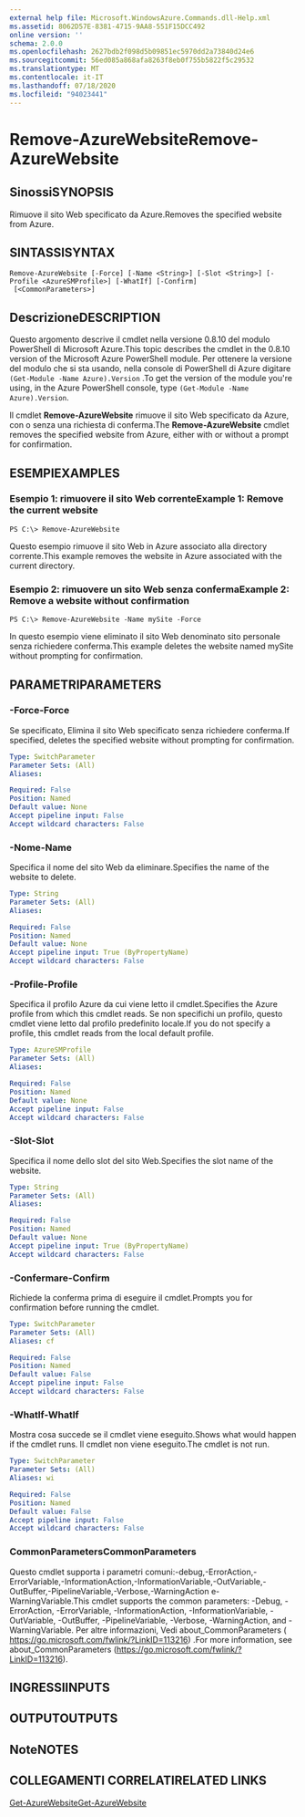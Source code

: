 ```yaml
---
external help file: Microsoft.WindowsAzure.Commands.dll-Help.xml
ms.assetid: 8062D57E-8381-4715-9AA8-551F15DCC492
online version: ''
schema: 2.0.0
ms.openlocfilehash: 2627bdb2f098d5b09851ec5970dd2a73840d24e6
ms.sourcegitcommit: 56ed085a868afa8263f8eb0f755b5822f5c29532
ms.translationtype: MT
ms.contentlocale: it-IT
ms.lasthandoff: 07/18/2020
ms.locfileid: "94023441"
---
```

# <span data-ttu-id="77205-101">Remove-AzureWebsite</span><span class="sxs-lookup"><span data-stu-id="77205-101">Remove-AzureWebsite</span></span>

## <span data-ttu-id="77205-102">Sinossi</span><span class="sxs-lookup"><span data-stu-id="77205-102">SYNOPSIS</span></span>
<span data-ttu-id="77205-103">Rimuove il sito Web specificato da Azure.</span><span class="sxs-lookup"><span data-stu-id="77205-103">Removes the specified website from Azure.</span></span>

## <span data-ttu-id="77205-104">SINTASSI</span><span class="sxs-lookup"><span data-stu-id="77205-104">SYNTAX</span></span>

```
Remove-AzureWebsite [-Force] [-Name <String>] [-Slot <String>] [-Profile <AzureSMProfile>] [-WhatIf] [-Confirm]
 [<CommonParameters>]
```

## <span data-ttu-id="77205-105">Descrizione</span><span class="sxs-lookup"><span data-stu-id="77205-105">DESCRIPTION</span></span>
<span data-ttu-id="77205-106">Questo argomento descrive il cmdlet nella versione 0.8.10 del modulo PowerShell di Microsoft Azure.</span><span class="sxs-lookup"><span data-stu-id="77205-106">This topic describes the cmdlet in the 0.8.10 version of the Microsoft Azure PowerShell module.</span></span>
<span data-ttu-id="77205-107">Per ottenere la versione del modulo che si sta usando, nella console di PowerShell di Azure digitare `(Get-Module -Name Azure).Version` .</span><span class="sxs-lookup"><span data-stu-id="77205-107">To get the version of the module you're using, in the Azure PowerShell console, type `(Get-Module -Name Azure).Version`.</span></span>

<span data-ttu-id="77205-108">Il cmdlet **Remove-AzureWebsite** rimuove il sito Web specificato da Azure, con o senza una richiesta di conferma.</span><span class="sxs-lookup"><span data-stu-id="77205-108">The **Remove-AzureWebsite** cmdlet removes the specified website from Azure, either with or without a prompt for confirmation.</span></span>

## <span data-ttu-id="77205-109">ESEMPI</span><span class="sxs-lookup"><span data-stu-id="77205-109">EXAMPLES</span></span>

### <span data-ttu-id="77205-110">Esempio 1: rimuovere il sito Web corrente</span><span class="sxs-lookup"><span data-stu-id="77205-110">Example 1: Remove the current website</span></span>
```
PS C:\> Remove-AzureWebsite
```

<span data-ttu-id="77205-111">Questo esempio rimuove il sito Web in Azure associato alla directory corrente.</span><span class="sxs-lookup"><span data-stu-id="77205-111">This example removes the website in Azure associated with the current directory.</span></span>

### <span data-ttu-id="77205-112">Esempio 2: rimuovere un sito Web senza conferma</span><span class="sxs-lookup"><span data-stu-id="77205-112">Example 2: Remove a website without confirmation</span></span>
```
PS C:\> Remove-AzureWebsite -Name mySite -Force
```

<span data-ttu-id="77205-113">In questo esempio viene eliminato il sito Web denominato sito personale senza richiedere conferma.</span><span class="sxs-lookup"><span data-stu-id="77205-113">This example deletes the website named mySite without prompting for confirmation.</span></span>

## <span data-ttu-id="77205-114">PARAMETRI</span><span class="sxs-lookup"><span data-stu-id="77205-114">PARAMETERS</span></span>

### <span data-ttu-id="77205-115">-Force</span><span class="sxs-lookup"><span data-stu-id="77205-115">-Force</span></span>
<span data-ttu-id="77205-116">Se specificato, Elimina il sito Web specificato senza richiedere conferma.</span><span class="sxs-lookup"><span data-stu-id="77205-116">If specified, deletes the specified website without prompting for confirmation.</span></span>

```yaml
Type: SwitchParameter
Parameter Sets: (All)
Aliases: 

Required: False
Position: Named
Default value: None
Accept pipeline input: False
Accept wildcard characters: False
```

### <span data-ttu-id="77205-117">-Nome</span><span class="sxs-lookup"><span data-stu-id="77205-117">-Name</span></span>
<span data-ttu-id="77205-118">Specifica il nome del sito Web da eliminare.</span><span class="sxs-lookup"><span data-stu-id="77205-118">Specifies the name of the website to delete.</span></span>

```yaml
Type: String
Parameter Sets: (All)
Aliases: 

Required: False
Position: Named
Default value: None
Accept pipeline input: True (ByPropertyName)
Accept wildcard characters: False
```

### <span data-ttu-id="77205-119">-Profile</span><span class="sxs-lookup"><span data-stu-id="77205-119">-Profile</span></span>
<span data-ttu-id="77205-120">Specifica il profilo Azure da cui viene letto il cmdlet.</span><span class="sxs-lookup"><span data-stu-id="77205-120">Specifies the Azure profile from which this cmdlet reads.</span></span>
<span data-ttu-id="77205-121">Se non specifichi un profilo, questo cmdlet viene letto dal profilo predefinito locale.</span><span class="sxs-lookup"><span data-stu-id="77205-121">If you do not specify a profile, this cmdlet reads from the local default profile.</span></span>

```yaml
Type: AzureSMProfile
Parameter Sets: (All)
Aliases: 

Required: False
Position: Named
Default value: None
Accept pipeline input: False
Accept wildcard characters: False
```

### <span data-ttu-id="77205-122">-Slot</span><span class="sxs-lookup"><span data-stu-id="77205-122">-Slot</span></span>
<span data-ttu-id="77205-123">Specifica il nome dello slot del sito Web.</span><span class="sxs-lookup"><span data-stu-id="77205-123">Specifies the slot name of the website.</span></span>

```yaml
Type: String
Parameter Sets: (All)
Aliases: 

Required: False
Position: Named
Default value: None
Accept pipeline input: True (ByPropertyName)
Accept wildcard characters: False
```

### <span data-ttu-id="77205-124">-Confermare</span><span class="sxs-lookup"><span data-stu-id="77205-124">-Confirm</span></span>
<span data-ttu-id="77205-125">Richiede la conferma prima di eseguire il cmdlet.</span><span class="sxs-lookup"><span data-stu-id="77205-125">Prompts you for confirmation before running the cmdlet.</span></span>

```yaml
Type: SwitchParameter
Parameter Sets: (All)
Aliases: cf

Required: False
Position: Named
Default value: False
Accept pipeline input: False
Accept wildcard characters: False
```

### <span data-ttu-id="77205-126">-WhatIf</span><span class="sxs-lookup"><span data-stu-id="77205-126">-WhatIf</span></span>
<span data-ttu-id="77205-127">Mostra cosa succede se il cmdlet viene eseguito.</span><span class="sxs-lookup"><span data-stu-id="77205-127">Shows what would happen if the cmdlet runs.</span></span>
<span data-ttu-id="77205-128">Il cmdlet non viene eseguito.</span><span class="sxs-lookup"><span data-stu-id="77205-128">The cmdlet is not run.</span></span>

```yaml
Type: SwitchParameter
Parameter Sets: (All)
Aliases: wi

Required: False
Position: Named
Default value: False
Accept pipeline input: False
Accept wildcard characters: False
```

### <span data-ttu-id="77205-129">CommonParameters</span><span class="sxs-lookup"><span data-stu-id="77205-129">CommonParameters</span></span>
<span data-ttu-id="77205-130">Questo cmdlet supporta i parametri comuni:-debug,-ErrorAction,-ErrorVariable,-InformationAction,-InformationVariable,-OutVariable,-OutBuffer,-PipelineVariable,-Verbose,-WarningAction e-WarningVariable.</span><span class="sxs-lookup"><span data-stu-id="77205-130">This cmdlet supports the common parameters: -Debug, -ErrorAction, -ErrorVariable, -InformationAction, -InformationVariable, -OutVariable, -OutBuffer, -PipelineVariable, -Verbose, -WarningAction, and -WarningVariable.</span></span> <span data-ttu-id="77205-131">Per altre informazioni, Vedi about_CommonParameters ( https://go.microsoft.com/fwlink/?LinkID=113216) .</span><span class="sxs-lookup"><span data-stu-id="77205-131">For more information, see about_CommonParameters (https://go.microsoft.com/fwlink/?LinkID=113216).</span></span>

## <span data-ttu-id="77205-132">INGRESSI</span><span class="sxs-lookup"><span data-stu-id="77205-132">INPUTS</span></span>

## <span data-ttu-id="77205-133">OUTPUT</span><span class="sxs-lookup"><span data-stu-id="77205-133">OUTPUTS</span></span>

## <span data-ttu-id="77205-134">Note</span><span class="sxs-lookup"><span data-stu-id="77205-134">NOTES</span></span>

## <span data-ttu-id="77205-135">COLLEGAMENTI CORRELATI</span><span class="sxs-lookup"><span data-stu-id="77205-135">RELATED LINKS</span></span>

[<span data-ttu-id="77205-136">Get-AzureWebsite</span><span class="sxs-lookup"><span data-stu-id="77205-136">Get-AzureWebsite</span></span>](./Get-AzureWebsite.md)


